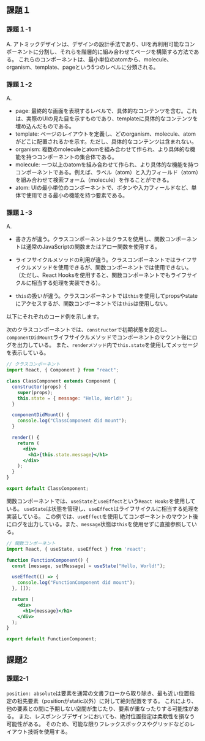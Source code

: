 ## 課題１
### 課題１-1
A.
アトミックデザインは、デザインの設計手法であり、UIを再利用可能なコンポーネントに分割し、それらを階層的に組み合わせてページを構築する方法である。
これらのコンポーネントは、最小単位のatomから、molecule、organism、template、pageという5つのレベルに分類される。

### 課題１-2
A.
- page: 最終的な画面を表現するレベルで、具体的なコンテンツを含む。これは、実際のUIの見た目を示すものであり、templateに具体的なコンテンツを埋め込んだものである。
- template: ページのレイアウトを定義し、どのorganism、molecule、atomがどこに配置されるかを示す。ただし、具体的なコンテンツは含まれない。
- organism: 複数のmoleculeとatomを組み合わせて作られ、より具体的な機能を持つコンポーネントの集合体である。
- molecule: 一つ以上のatomを組み合わせて作られ、より具体的な機能を持つコンポーネントである。例えば、ラベル（atom）と入力フィールド（atom）を組み合わせて検索フォーム（molecule）を作ることができる。
- atom: UIの最小単位のコンポーネントで、ボタンや入力フィールドなど、単体で使用できる最小の機能を持つ要素である。

### 課題１-3
A.

- 書き方が違う。クラスコンポーネントはクラスを使用し、関数コンポーネントは通常のJavaScriptの関数またはアロー関数を使用する。

- ライフサイクルメソッドの利用が違う。クラスコンポーネントではライフサイクルメソッドを使用できるが、関数コンポーネントでは使用できない。（ただし、React Hooksを使用すると、関数コンポーネントでもライフサイクルに相当する処理を実装できる）。

- `this`の扱いが違う。クラスコンポーネントでは`this`を使用してpropsやstateにアクセスするが、関数コンポーネントでは`this`は使用しない。

以下にそれぞれのコード例を示します。

次のクラスコンポーネントでは、`constructor`で初期状態を設定し、`componentDidMount`ライフサイクルメソッドでコンポーネントのマウント後にログを出力している。
また、`renderメソッド`内で`this.state`を使用してメッセージを表示している。

```jsx
// クラスコンポーネント
import React, { Component } from "react";

class ClassComponent extends Component {
  constructor(props) {
    super(props);
    this.state = { message: "Hello, World!" };
  }

  componentDidMount() {
    console.log("ClassComponent did mount");
  }

  render() {
    return (
      <div>
        <h1>{this.state.message}</h1>
      </div>
    );
  }
}

export default ClassComponent;
```

関数コンポーネントでは、`useState`と`useEffect`という`React Hooks`を使用している。
`useState`は状態を管理し、`useEffect`はライフサイクルに相当する処理を実装している。
この例では、`useEffect`を使用してコンポーネントのマウント後にログを出力している。また、`message`状態は`this`を使用せずに直接参照している。

```jsx
// 関数コンポーネント
import React, { useState, useEffect } from 'react';

function FunctionComponent() {
  const [message, setMessage] = useState("Hello, World!");

  useEffect(() => {
    console.log("FunctionComponent did mount");
  }, []);

  return (
    <div>
      <h1>{message}</h1>
    </div>
  );
}

export default FunctionComponent;
```

## 課題2

### 課題2-1
`position: absolute`は要素を通常の文書フローから取り除き、最も近い位置指定の祖先要素（positionがstatic以外）に対して絶対配置をする。
これにより、他の要素との間に予期しない空間が生じたり、要素が重なったりする可能性がある。
また、レスポンシブデザインにおいても、絶対位置指定は柔軟性を損なう可能性がある。
そのため、可能な限りフレックスボックスやグリッドなどのレイアウト技術を使用する。
